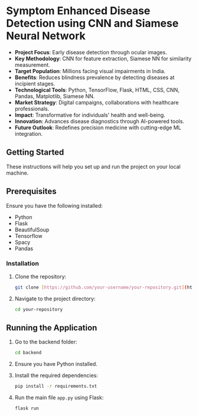 # Symptom Enhanced Disease Detection using CNN and Siamese Neural Network
- **Project Focus**: Early disease detection through ocular images.
- **Key Methodology**: CNN for feature extraction, Siamese NN for similarity measurement.
- **Target Population**: Millions facing visual impairments in India.
- **Benefits**: Reduces blindness prevalence by detecting diseases at incipient stages.
- **Technological Tools**: Python, TensorFlow, Flask, HTML, CSS, CNN, Pandas, Matplotlib, Siamese NN.
- **Market Strategy**: Digital campaigns, collaborations with healthcare professionals.
- **Impact**: Transformative for individuals' health and well-being.
- **Innovation**: Advances disease diagnostics through AI-powered tools.
- **Future Outlook**: Redefines precision medicine with cutting-edge ML integration.


## Getting Started

These instructions will help you set up and run the project on your local machine.

## Prerequisites

Ensure you have the following installed:

- Python
- Flask
- BeautifulSoup
- Tensorflow
- Spacy
- Pandas

### Installation

1. Clone the repository:
    ```bash
    git clone [https://github.com/your-username/your-repository.git](https://github.com/blizet/EyeScan.git)
    ```
2. Navigate to the project directory:
    ```bash
    cd your-repository
    ```

## Running the Application

1. Go to the backend folder:
    ```bash
    cd backend
    ```
2. Ensure you have Python installed.

3. Install the required dependencies:
    ```bash
    pip install -r requirements.txt
    ```

4. Run the main file `app.py` using Flask:
    ```bash
    flask run
    ```



